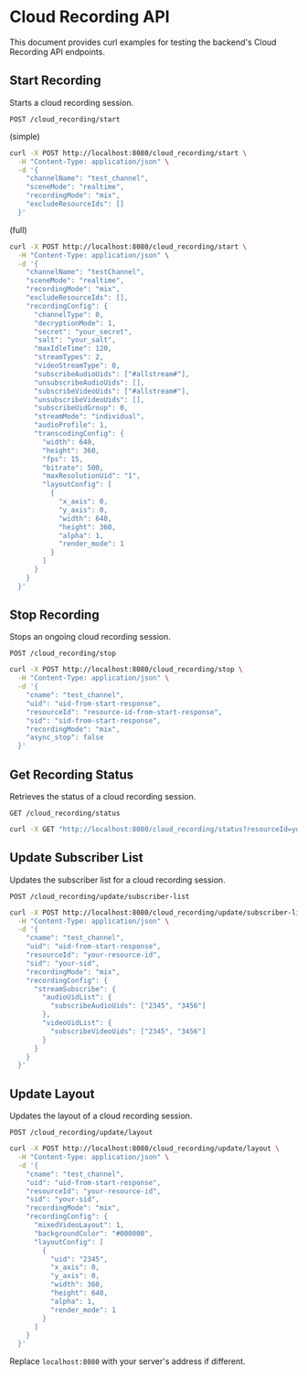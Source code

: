 # Cloud Recording API

This document provides curl examples for testing the backend's Cloud Recording API endpoints.

## Start Recording

Starts a cloud recording session.

`POST /cloud_recording/start`

(simple)

```bash
curl -X POST http://localhost:8080/cloud_recording/start \
  -H "Content-Type: application/json" \
  -d '{
    "channelName": "test_channel",
    "sceneMode": "realtime",
    "recordingMode": "mix",
    "excludeResourceIds": []
  }'

```

(full)

```bash
curl -X POST http://localhost:8080/cloud_recording/start \
  -H "Content-Type: application/json" \
  -d '{
    "channelName": "testChannel",
    "sceneMode": "realtime",
    "recordingMode": "mix",
    "excludeResourceIds": [],
    "recordingConfig": {
      "channelType": 0,
      "decryptionMode": 1,
      "secret": "your_secret",
      "salt": "your_salt",
      "maxIdleTime": 120,
      "streamTypes": 2,
      "videoStreamType": 0,
      "subscribeAudioUids": ["#allstream#"],
      "unsubscribeAudioUids": [],
      "subscribeVideoUids": ["#allstream#"],
      "unsubscribeVideoUids": [],
      "subscribeUidGroup": 0,
      "streamMode": "individual",
      "audioProfile": 1,
      "transcodingConfig": {
        "width": 640,
        "height": 360,
        "fps": 15,
        "bitrate": 500,
        "maxResolutionUid": "1",
        "layoutConfig": [
          {
            "x_axis": 0,
            "y_axis": 0,
            "width": 640,
            "height": 360,
            "alpha": 1,
            "render_mode": 1
          }
        ]
      }
    }
  }'
```

## Stop Recording

Stops an ongoing cloud recording session.

`POST /cloud_recording/stop`

```bash
curl -X POST http://localhost:8080/cloud_recording/stop \
  -H "Content-Type: application/json" \
  -d '{
    "cname": "test_channel",
    "uid": "uid-from-start-response",
    "resourceId": "resource-id-from-start-response",
    "sid": "sid-from-start-response",
    "recordingMode": "mix",
    "async_stop": false
  }'
```

## Get Recording Status

Retrieves the status of a cloud recording session.

`GET /cloud_recording/status`

```bash
curl -X GET "http://localhost:8080/cloud_recording/status?resourceId=your-resource-id&sid=your-sid&mode=mix"
```

## Update Subscriber List

Updates the subscriber list for a cloud recording session.

`POST /cloud_recording/update/subscriber-list`

```bash
curl -X POST http://localhost:8080/cloud_recording/update/subscriber-list \
  -H "Content-Type: application/json" \
  -d '{
    "cname": "test_channel",
    "uid": "uid-from-start-response",
    "resourceId": "your-resource-id",
    "sid": "your-sid",
    "recordingMode": "mix",
    "recordingConfig": {
      "streamSubscribe": {
        "audioUidList": {
          "subscribeAudioUids": ["2345", "3456"]
        },
        "videoUidList": {
          "subscribeVideoUids": ["2345", "3456"]
        }
      }
    }
  }'
```

## Update Layout

Updates the layout of a cloud recording session.

`POST /cloud_recording/update/layout`

```bash
curl -X POST http://localhost:8080/cloud_recording/update/layout \
  -H "Content-Type: application/json" \
  -d '{
    "cname": "test_channel",
    "uid": "uid-from-start-response",
    "resourceId": "your-resource-id",
    "sid": "your-sid",
    "recordingMode": "mix",
    "recordingConfig": {
      "mixedVideoLayout": 1,
      "backgroundColor": "#000000",
      "layoutConfig": [
        {
          "uid": "2345",
          "x_axis": 0,
          "y_axis": 0,
          "width": 360,
          "height": 640,
          "alpha": 1,
          "render_mode": 1
        }
      ]
    }
  }'
```

Replace `localhost:8080` with your server's address if different.
